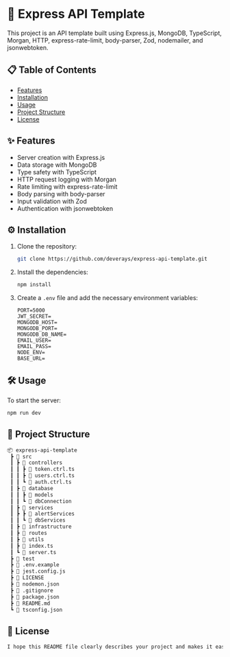 # 🚀 Express API Template

This project is an API template built using Express.js, MongoDB, TypeScript, Morgan, HTTP, express-rate-limit, body-parser, Zod, nodemailer, and jsonwebtoken.

## 📋 Table of Contents

- [Features](#features)
- [Installation](#installation)
- [Usage](#usage)
- [Project Structure](#project-structure)
- [License](#license)

## ✨ Features

- Server creation with Express.js
- Data storage with MongoDB
- Type safety with TypeScript
- HTTP request logging with Morgan
- Rate limiting with express-rate-limit
- Body parsing with body-parser
- Input validation with Zod
- Authentication with jsonwebtoken

## ⚙️ Installation

1. Clone the repository:
   ```bash
   git clone https://github.com/deverays/express-api-template.git
   ```
2. Install the dependencies:
   ```bash
   npm install
   ```
3. Create a `.env` file and add the necessary environment variables:
   ```env
   PORT=5000
   JWT_SECRET=
   MONGODB_HOST=
   MONGODB_PORT=
   MONGODB_DB_NAME=
   EMAIL_USER=
   EMAIL_PASS=
   NODE_ENV=
   BASE_URL=
   ```

## 🛠 Usage

To start the server:

```bash
npm run dev
```

## 📂 Project Structure

```bash
📦 express-api-template
 ┣ 📂 src
 ┃ ┣ 📂 controllers
 ┃ ┃ ┣ 📜 token.ctrl.ts
 ┃ ┃ ┣ 📜 users.ctrl.ts
 ┃ ┃ ┗ 📜 auth.ctrl.ts
 ┃ ┣ 📂 database
 ┃ ┃ ┣ 📂 models
 ┃ ┃ ┗ 📜 dbConnection
 ┃ ┣ 📂 services
 ┃ ┣ ┣ 📜 alertServices
 ┃ ┃ ┗ 📜 dbServices
 ┃ ┣ 📂 infrastructure
 ┃ ┣ 📂 routes
 ┃ ┣ 📂 utils
 ┃ ┣ 📜 index.ts
 ┃ ┗ 📜 server.ts
 ┣ 📂 test
 ┣ 📜 .env.example
 ┣ 📜 jest.config.js
 ┣ 📜 LICENSE
 ┣ 📜 nodemon.json
 ┣ 📜 .gitignore
 ┣ 📜 package.json
 ┣ 📜 README.md
 ┗ 📜 tsconfig.json
```

## 📄 License

```bash
I hope this README file clearly describes your project and makes it easier for other developers to understand and contribute! Let me know if you need any further changes or additions.
```
